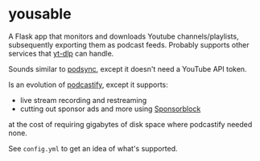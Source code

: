 # yousable

A Flask app that monitors and downloads Youtube channels/playlists,
subsequently exporting them as podcast feeds.
Probably supports other services that
[yt-dlp](https://github.com/yt-dlp/yt-dlp) can handle.

Sounds similar to [podsync](https://github.com/mxpv/podsync),
except it doesn't need a YouTube API token.

Is an evolution of [podcastify](https://github.com/t184256/podcastify),
except it supports:

* live stream recording and restreaming
* cutting out sponsor ads and more
  using [Sponsorblock](https://sponsor.ajay.app)

at the cost of requiring gigabytes of disk space where podcastify needed none.

See `config.yml` to get an idea of what's supported.
